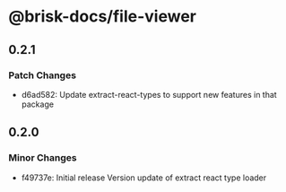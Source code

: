 # @brisk-docs/file-viewer

## 0.2.1

### Patch Changes

- d6ad582: Update extract-react-types to support new features in that package

## 0.2.0

### Minor Changes

- f49737e: Initial release
  Version update of extract react type loader
